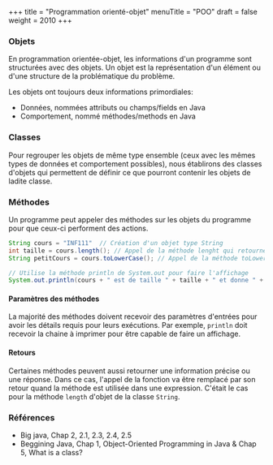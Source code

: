 +++
title = "Programmation orienté-objet"
menuTitle = "POO"
draft = false
weight = 2010
+++

### Objets
En programmation orientée-objet, les informations d'un programme sont structurées avec des objets.
Un objet est la représentation d'un élément ou d'une structure de la problématique du problème.

Les objets ont toujours deux informations primordiales:
* Données, nommées attributs ou champs/fields en Java
* Comportement, nommé méthodes/methods en Java

### Classes
Pour regrouper les objets de même type ensemble (ceux avec les mêmes types de données et comportement possibles), nous établirons des classes d'objets qui permettent de définir ce que pourront contenir les objets de ladite classe.

### Méthodes
Un programme peut appeler des méthodes sur les objets du programme pour que ceux-ci performent des actions.

```java
String cours = "INF111"  // Création d'un objet type String
int taille = cours.length(); // Appel de la méthode lenght qui retourne la taille
String petitCours = cours.toLowerCase(); // Appel de la méthode toLowerCase qui construit un nouvel objet de type String avec des minuscules.

// Utilise la méthode println de System.out pour faire l'affichage
System.out.println(cours + " est de taille " + taille + " et donne " + petitcours)
```

#### Paramètres des méthodes
La majorité des méthodes doivent recevoir des paramètres d'entrées pour avoir les détails requis pour leurs exécutions. Par exemple, `println` doit recevoir la chaine à imprimer pour être capable de faire un affichage.

#### Retours
Certaines méthodes peuvent aussi retourner une information précise ou une réponse. Dans ce cas, l'appel de la fonction va être remplacé par son retour quand la méthode est utilisée dans une expression. C'était le cas pour la méthode `length` d'objet de la classe `String`.

### Références
* Big java, Chap 2, 2.1, 2.3, 2.4, 2.5
* Beggining Java, Chap 1, Object-Oriented Programming in Java & Chap 5, What is a class?